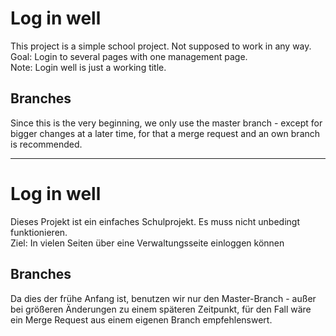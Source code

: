 # Log in well
This project is a simple school project. Not supposed to work in any way.  
Goal: Login to several pages with one management page.  
Note: Login well is just a working title.  

## Branches  
Since this is the very beginning, we only use the master branch - except for bigger changes at a later time, for that a merge request and an own branch is recommended.  

----
# Log in well
Dieses Projekt ist ein einfaches Schulprojekt. Es muss nicht unbedingt funktionieren.  
Ziel: In vielen Seiten über eine Verwaltungsseite einloggen können

## Branches
Da dies der frühe Anfang ist, benutzen wir nur den Master-Branch - außer bei größeren Änderungen zu einem späteren Zeitpunkt, für den Fall wäre ein Merge Request aus einem eigenen Branch empfehlenswert.  
